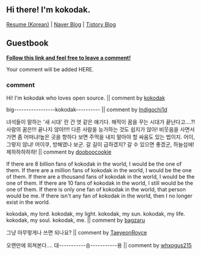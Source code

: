 ## Hi there! I'm kokodak.

[Resume (Korean)](https://kokodak.notion.site/SEUNG-YONG-LEE-f813ea0535224e3aad33cf623ed46d6e) | [Naver Blog](https://blog.naver.com/raylee00) | [Tistory Blog](https://kokodakadokok.tistory.com/)

## Guestbook

**[Follow this link and feel free to leave a comment!](https://github.com/kokodak/kokodak/issues/new?assignees=&labels=&projects=&template=guestbook-template.md&title=Hi%2C+kokodak%21)**

Your comment will be added HERE.

### comment

Hi! I'm kokodak who loves open source. || comment by [kokodak](https://github.com/kokodak)

big-----------------kokodak----------
 || comment by [Indigochi1d](https://github.com/Indigochi1d)


녀석들이 말하는 '새 시대' 란 건 엿 같은 얘기다. 해적이 꿈을 꾸는 시대가 끝난다고....?!사람의 꿈은!!! 끝나지 않아!!!! 다른 사람을 능가하는 것도 쉽지가 않아! 비웃음을 사면서 가면 좀 어떠냐!높은 곳을 향하다 보면 주먹을 내지 말아야 할 싸움도 있는 법이지. 어이, 그렇지 않냐! 어이쿠, 방해였나 보군. 갈 길이 급하겠지?
갈 수 있으면 좋겠군, 하늘섬에! 제하하하하하! || comment by [dooboocookie](https://github.com/dooboocookie)

If there are 8 billion fans of kokodak in the world, I would be the one of them.
If there are a million fans of kokodak in the world, I would be the one of them.
If there are a thousand fans of kokodak in the world, I would be the one of them.
If there are 10 fans of kokodak in the world, I still would be the one of them.
If there is only one fan of kokodak in the world, that person would be me.
If there isn't any fan of kokodak in the world, then I no longer exist in the world.

kokodak, my lord.
kokodak, my light.
kokodak, my sun.
kokodak, my life.
kokodak, my soul.
kokodak, me. || comment by [bagzaru](https://github.com/bagzaru)

그냥 아무렇게나 쓰면 되나요?
 || comment by [TaeyeonRoyce](https://github.com/TaeyeonRoyce)

오랜만에 외쳐본다.... 대-----------승-----------용 || comment by [whxogus215](https://github.com/whxogus215)

